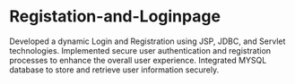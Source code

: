 # Registation-and-Loginpage
Developed a dynamic Login and Registration using JSP, JDBC, and Servlet technologies. Implemented secure user authentication and registration processes to enhance the overall user experience. Integrated MYSQL database to store and retrieve user information securely.
